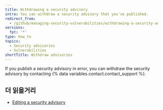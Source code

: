 ```yaml
---
title: Withdrawing a security advisory
intro: You can withdraw a security advisory that you've published.
redirect_from:
  - /github/managing-security-vulnerabilities/withdrawing-a-security-advisory
versions:
  fpt: '*'
type: how_to
topics:
  - Security advisories
  - Vulnerabilities
shortTitle: Withdraw advisories
---
```


If you publish a security advisory in error, you can withdraw the security advisory by contacting {% data variables.contact.contact_support %}.

## 더 읽을거리

- [Editing a security advisory](/github/managing-security-vulnerabilities/editing-a-security-advisory)
